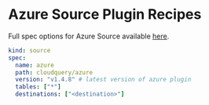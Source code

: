 # Azure Source Plugin Recipes

Full spec options for Azure Source available [here](https://github.com/cloudquery/cloudquery/blob/main/plugins/source/azure/docs/configuration.md).

```yaml copy
kind: source
spec:
  name: azure
  path: cloudquery/azure
  version: "v1.4.8" # latest version of azure plugin
  tables: ["*"]
  destinations: ["<destination>"]
```
